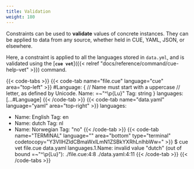 ```yaml
---
title: Validation
weight: 180
---
```


Constraints can be used to **validate** values of concrete instances.
They can be applied to data from any source,
whether held in CUE, YAML, JSON, or elsewhere.

Here, a constraint is applied to all the languages stored in `data.yml`,
and is validated using the
[**`cue vet`**]({{< relref "docs/reference/command/cue-help-vet" >}}) command.

{{< code-tabs >}}
{{< code-tab name="file.cue" language="cue" area="top-left" >}}
#Language: {
	// Name must start with a uppercase
	// letter, as defined by Unicode.
	Name: =~"^\\p{Lu}"
	Tag:  string
}
languages: [...#Language]
{{< /code-tab >}}
{{< code-tab name="data.yaml" language="yaml" area="top-right" >}}
languages:
  - Name: English
    Tag: en
  - Name: dutch
    Tag: nl
  - Name: Norwegian
    Tag: "no"
{{< /code-tab >}}
{{< code-tab name="TERMINAL" language="" area="bottom" type="terminal" codetocopy="Y3VlIHZldCBmaWxlLmN1ZSBkYXRhLnlhbWw=" >}}
$ cue vet file.cue data.yaml
languages.1.Name: invalid value "dutch" (out of bound =~"^\\p{Lu}"):
    ./file.cue:4:8
    ./data.yaml:4:11
{{< /code-tab >}}
{{< /code-tabs >}}
